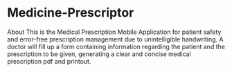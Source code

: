 # Medicine-Prescriptor
About This is the Medical Prescription Mobile Application for patient safety and error-free prescription management due to unintelligible handwriting. A doctor will fill up a form containing information regarding the patient and the prescription to be given, generating a clear and concise medical prescription pdf and printout.
